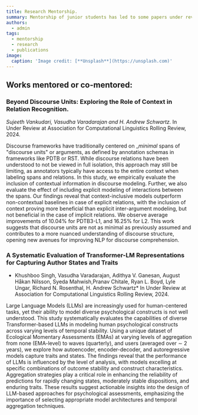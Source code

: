 ```yaml
---
title: Research Mentorship.
summary: Mentorship of junior students has led to some papers under review at prestigious venues like ACL.
authors:
  - admin
tags:
  - mentorship
  - research
  - publications
image:
  caption: 'Image credit: [**Unsplash**](https://unsplash.com)'
---
```



## Works mentored or co-mentored:

### Beyond Discourse Units: Exploring the Role of Context in Relation Recognition. 
*Sujeeth Vankudari, Vasudha Varadarajan and H. Andrew Schwartz.*
In Under Review at Association for Computational Linguistics Rolling Review, 2024.

Discourse frameworks have traditionally centered on __minimal_ spans of "discourse units" or arguments, as defined by annotation schemas in frameworks like PDTB or RST. While discourse relations have been understood to not be viewed in full isolation, this approach may still be limiting, as annotators typically have access to the entire context when labeling spans and relations. In this study, we empirically evaluate the inclusion of contextual information in discourse modeling. Further, we also evaluate the effect of including explicit modeling of interactions between the spans. Our findings reveal that context-inclusive models outperform non-contextual baselines in case of explicit relations, with the inclusion of context proving more beneficial than explicit inter-argument modeling, but not beneficial in the case of implicit relations. We observe average improvements of 10.04% for PDTB3-L1, and 16.25% for L2. 
This work suggests that discourse units are not as minimal as previously assumed and contributes to a more nuanced understanding of discourse structure, opening new avenues for improving NLP for discourse comprehension.

### A Systematic Evaluation of Transformer-LM Representations for Capturing Author States and Traits 
* Khushboo Singh, Vasudha Varadarajan, Adithya V. Ganesan, August Håkan Nilsson, Syeda Mahwish,Pranav Chitale, Ryan L. Boyd, Lyle Ungar, Richard N. Rosenthal, H. Andrew Schwartz*
In Under Review at Association for Computational Linguistics Rolling Review, 2024.

Large Language Models (LLMs) are increasingly used for human-centered tasks, yet their ability to model diverse psychological constructs is not well understood. This study systematically evaluates the capabilities of diverse Transformer-based LLMs in modeling human psychological constructs across varying levels of temporal stability. Using a unique dataset of Ecological Momentary Assessments (EMAs) at varying levels of aggregation from none (EMA-level) to waves (quarterly), and users (averaged over ∼ 2 years), we explore how autoencoder, encoder-decoder, and autoregressive models capture traits and states. The findings reveal that the performance of LLMs is influenced by the level of analysis, with models excelling at specific combinations of outcome stability and construct characteristics. Aggregation strategies play a critical role in enhancing the reliability of predictions for rapidly changing states, moderately stable dispositions, and enduring traits. These results suggest actionable insights into the design of LLM-based approaches for psychological assessments, emphasizing the importance of selecting appropriate model architectures and temporal aggregation techniques.


